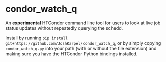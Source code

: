 # condor_watch_q

An **experimental** HTCondor command line tool for users to look at live job status updates without repeatedly querying the schedd.

Install by running `pip install git+https://github.com/JoshKarpel/condor_watch_q`, or by simply copying `condor_watch_q.py` into your path (with or without the file extension) and making sure you have the HTCondor Python bindings installed.
